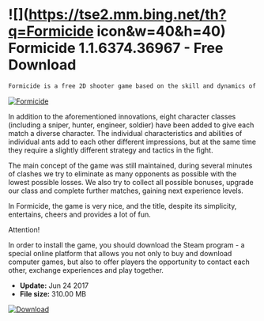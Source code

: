 # ![](https://tse2.mm.bing.net/th?q=Formicide icon&w=40&h=40) Formicide 1.1.6374.36967 - Free Download

```sh
Formicide is a free 2D shooter game based on the skill and dynamics of the action based on the convention of the famous Worms. Cult worms were decided to replace here with ants, and the turn-based system of the game change to the struggles in real time, which significantly affects the unpredictability and even greater attractiveness of the game.
```
[![Formicide](https:https://tse1.mm.bing.net/th?id=OIP.Yw5eUunFmquClyfIiXc8RQHaEK&pid=Api)](https://softexe.net/win/games-entertainment/shooters/formicide:pRafg.html)

In addition to the aforementioned innovations, eight character classes (including a sniper, hunter, engineer, soldier) have been added to give each match a diverse character. The individual characteristics and abilities of individual ants add to each other different impressions, but at the same time they require a slightly different strategy and tactics in the fight.
 
 The main concept of the game was still maintained, during several minutes of clashes we try to eliminate as many opponents as possible with the lowest possible losses. We also try to collect all possible bonuses, upgrade our class and complete further matches, gaining next experience levels.
 
 In Formicide, the game is very nice, and the title, despite its simplicity, entertains, cheers and provides a lot of fun.
 
 Attention!
 
 In order to install the game, you should download the Steam program - a special online platform that allows you not only to buy and download computer games, but also to offer players the opportunity to contact each other, exchange experiences and play together.


- **Update:** Jun 24 2017
- **File size:** 310.00 MB

[![Download](https://cdn.softexe.net/static/img/download.png)](https://softexe.net/win/games-entertainment/shooters/formicide:pRafg.html)

